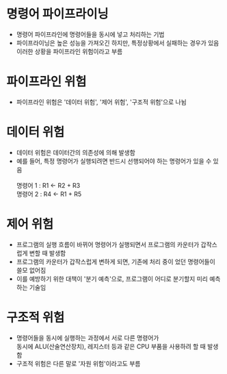 # 명령어 파이프라이닝
- 명령어 파이프라인에 명령어들을 동시에 넣고 처리하는 기법
- 파이프라이닝은 높은 성능을 가져오긴 하지만, 특정상황에서 실패하는 경우가 있음<br>
  이러한 상황을 파이프라인 위험이라고 부름

# 파이프라인 위험
- 파이프라인 위험은 '데이터 위험', '제어 위험', '구조적 위험'으로 나뉨

# 데이터 위험
- 데이터 위험은 데이터간의 의존성에 의해 발생함
- 예를 들어, 특정 명령어가 실행되려면 반드시 선행되어야 하는 명령어가 있을 수 있음<br><br>
  명령어 1 : R1 <- R2 + R3 <br>
  명령어 2 : R4 <- R1 + R5

# 제어 위험
- 프로그램의 실행 흐름이 바뀌어 명령어가 실행되면서 프로그램의 카운터가 갑작스럽게 변할 때 발생함
- 프로그램의 카운터가 갑작스럽게 변하게 되면, 기존에 처리 중이 었던 명령어들이 쓸모 없어짐
- 이를 예방하기 위한 대책이 '분기 예측'으로, 프로그램이 어디로 분기할지 미리 예측하는 기술임

# 구조적 위험
- 명령어들을 동시에 실행하는 과정에서 서로 다른 명령어가<br>
  동시에 ALU(산술연산장치), 레지스터 등과 같은 CPU 부품을 사용하려 할 때 발생함
- 구조적 위험은 다른 말로 '자원 위험'이라고도 부름


